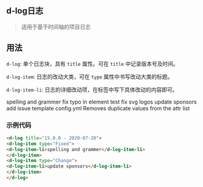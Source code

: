 ## d-log日志

> 适用于基于时间轴的项目日志
## 用法
`d-log`: 单个日志块，具有 `title` 属性。可在 `title` 中记录版本号及时间。

`d-log-item`: 日志的改动大类，可在 `type` 属性中书写改动大类的标题。

`d-log-item-li`: 日志的详细改动项，在标签中写下具体改动的内容即可。

<d-log title="15.0.0 - 2020-07-20">
<d-log-item type="Fixed">
<d-log-item-li>spelling and grammer</d-log-item-li>
<d-log-item-li>fix typo in element test</d-log-item-li>
<d-log-item-li>fix svg logos</d-log-item-li>
</d-log-item>
<d-log-item type="Change">
<d-log-item-li>update sponsors</d-log-item-li>
</d-log-item>
<d-log-item type="Add">
<d-log-item-li>add issue template config.yml</d-log-item-li>
</d-log-item>
<d-log-item type="Remove">
<d-log-item-li>Removes duplicate values from the attr list</d-log-item-li>
</d-log-item>
</d-log>

### 示例代码

```html
<d-log title="15.0.0 - 2020-07-20">
<d-log-item type="Fixed">
<d-log-item-li>spelling and grammer</d-log-item-li>
</d-log-item>
<d-log-item type="Change">
<d-log-item-li>update sponsors</d-log-item-li>
</d-log-item>
</d-log>
```